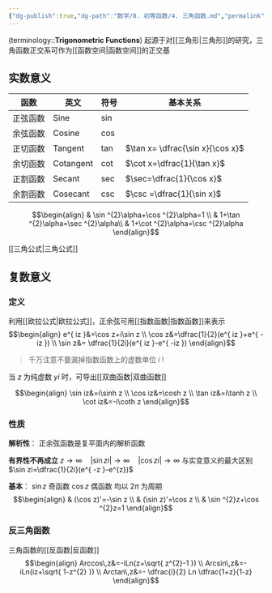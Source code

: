 ```yaml
---
{"dg-publish":true,"dg-path":"数学/0. 初等函数/4. 三角函数.md","permalink":"/数学/0. 初等函数/4. 三角函数/","dgPassFrontmatter":true,"noteIcon":"","created":"2024-05-21T15:20:27.885+08:00","updated":"2025-04-14T17:52:07.609+08:00"}
---
```


(terminology::**Trigonometric Functions**)
起源于对[[三角形\|三角形]]的研究，三角函数正交系可作为[[函数空间\|函数空间]]的正交基

## 实数意义

| 函数   | 英文        | 符号  | 基本关系                             |
| ---- | --------- | --- | -------------------------------- |
| 正弦函数 | Sine      | sin |                                  |
| 余弦函数 | Cosine    | cos |                                  |
| 正切函数 | Tangent   | tan | $\tan x= \dfrac{\sin x}{\cos x}$ |
| 余切函数 | Cotangent | cot | $\cot x=\dfrac{1}{\tan x}$       |
| 正割函数 | Secant    | sec | $\sec=\dfrac{1}{\cos x}$         |
| 余割函数 | Cosecant  | csc | $\csc =\dfrac{1}{\sin x}$        |

$$\begin{align}
 & \sin ^{2}\alpha+\cos ^{2}\alpha=1  \\
 & 1+\tan ^{2}\alpha=\sec ^{2}\alpha\\
 & 1+\cot ^{2}\alpha=\csc ^{2}\alpha
\end{align}$$

[[三角公式\|三角公式]]


## 复数意义
### 定义
利用[[欧拉公式\|欧拉公式]]，正余弦可用[[指数函数\|指数函数]]来表示
$$\begin{align}
e^{ iz }&=\cos z+i\sin z \\
\cos z&=\dfrac{1}{2}(e^{ iz }+e^{ -iz }) \\
\sin z&= \dfrac{1}{2i}(e^{ iz }-e^{ -iz })
\end{align}$$
>千万注意不要漏掉指数函数上的虚数单位 $i$   !

当 $z$ 为纯虚数 $yi$ 时，可导出[[双曲函数\|双曲函数]]

$$\begin{align}
\sin iz&=i\sinh z  \\
\cos iz&=\cosh z \\
\tan iz&=i\tanh z \\
\cot iz&=-i\coth z  
\end{align}$$


### 性质
**解析性**：
正余弦函数是复平面内的解析函数

**有界性不再成立**
$z\to \infty\quad |\sin zi|\to \infty\quad  |\cos zi|\to \infty$
与实变意义的最大区别
$\sin zi=\dfrac{1}{2i}(e^{ -z }-e^{z})$

**基本**：
$\sin z$  奇函数
$\cos z$  偶函数
均以 $2\pi$ 为周期
$$\begin{align}
 & (\cos z)'=-\sin z \\
 & (\sin z)'=\cos z \\
 & \sin ^{2}z+\cos ^{2}z=1
\end{align}$$

### 反三角函数
三角函数的[[反函数\|反函数]]
$$\begin{align}
Arccos\,z&=-iLn(z+\sqrt{ z^{2}-1 }) \\
Arcsin\,z&=-iLn(iz+\sqrt{ 1-z^{2} }) \\
Arctan\,z&=- \dfrac{i}{2} Ln \dfrac{1+z}{1-z}
\end{align}$$










